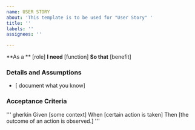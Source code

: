 ```yaml
---
name: USER STORY
about: 'This template is to be used for "User Story" '
title: ''
labels: ''
assignees: ''

---
```


**As a ** [role]
**I need** [function]
**So that** [benefit]

### Details and Assumptions
* [ document what you know]

### Acceptance Criteria 

''' gherkin
Given [some context]
When [certain action is taken]
Then [the outcome of an action is observed.]
'''
